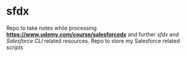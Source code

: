 # sfdx
Repo to take notes while processing **https://www.udemy.com/course/salesforcedx** and further *sfdx* and *Salesforce CLI* related resources. Repo to store my Salesforce related *scripts* <br>

